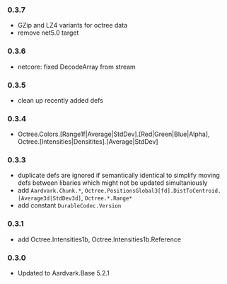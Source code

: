 ### 0.3.7
- GZip and LZ4 variants for octree data
- remove net5.0 target

### 0.3.6
- netcore: fixed DecodeArray from stream 

### 0.3.5
- clean up recently added defs

### 0.3.4
- Octree.Colors.[Range1f|Average|StdDev].[Red|Green|Blue|Alpha], Octree.[Intensities|Densitites].[Average|StdDev]

### 0.3.3
- duplicate defs are ignored if semantically identical to simplify moving defs between libaries which might not be updated simultaniously
- add `Aardvark.Chunk.*`, `Octree.PositionsGlobal3[fd].DistToCentroid.[Average3d|StdDev3d]`, `Octree.*.Range*`
- add constant `DurableCodec.Version`

### 0.3.1
- add Octree.Intensities1b, Octree.Intensities1b.Reference

### 0.3.0
- Updated to Aardvark.Base 5.2.1
